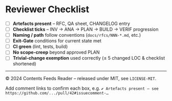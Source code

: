 # Reviewer Checklist

- [ ] **Artefacts present** – RFC, QA sheet, CHANGELOG entry
- [ ] **Checklist ticks** – INV → ANA → PLAN → BUILD → VERIF progression
- [ ] **Naming / path** follow conventions (`docs/rfcs/NNN-*.md`, etc.)
- [ ] **Exit-Gate** conditions for current state met
- [ ] **CI green** (lint, tests, build)
- [ ] **No scope-creep** beyond approved PLAN
- [ ] **Trivial-change exemption** used correctly (≤ 5 changed LOC & checklist shortened)

---

© 2024 Contents Feeds Reader – released under MIT, see `LICENSE-MIT`.

Add comment links to confirm each box, e.g.
`✔️ Artefacts present – see https://github.com/.../pull/42#issuecomment-…`
